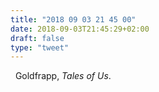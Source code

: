 ```yaml
---
title: "2018 09 03 21 45 00"
date: 2018-09-03T21:45:29+02:00
draft: false
type: "tweet"
---
```

<a href="https://itunes.apple.com/fr/album/tales-of-us/852359931" type="application/rss+xml" class="iconfont icon-music" title="rss"></a> &nbsp; Goldfrapp, *Tales of Us*.
